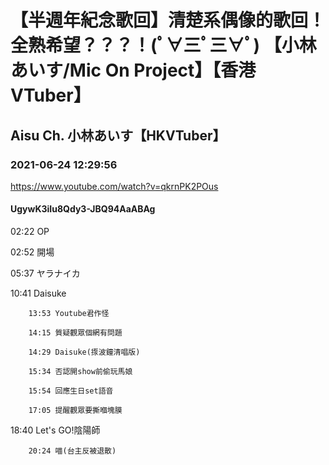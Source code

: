 # 【半週年紀念歌回】清楚系偶像的歌回！全熟希望？？？！(ﾟ∀三ﾟ三∀ﾟ) 【小林あいす/Mic On Project】【香港VTuber】

## Aisu Ch. 小林あいす【HKVTuber】

### 2021-06-24 12:29:56

https://www.youtube.com/watch?v=qkrnPK2POus

#### UgywK3iIu8Qdy3-JBQ94AaABAg

02:22 OP

02:52 開場

05:37 ヤラナイカ

10:41 Daisuke

		13:53 Youtube君作怪

		14:15 質疑觀眾個網有問題

		14:29 Daisuke(揼波鐘清唱版)

		15:34 否認開show前偷玩馬娘

		15:54 回應生日set語音

		17:05 提醒觀眾要撕嗰塊膜

18:40 Let's GO!陰陽師

		20:24 喵(台主反被退散)


